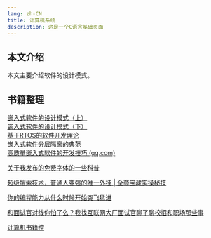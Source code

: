 ```yaml
---
lang: zh-CN
title: 计算机系统
description: 这是一个C语言基础页面
---
```


## 本文介绍

本文主要介绍软件的设计模式。
## 书籍整理

[嵌入式软件的设计模式（上）](https://mp.weixin.qq.com/s?__biz=Mzg3OTQ3NDQ2Mg==&mid=2247485107&idx=1&sn=9e335badb704aa7248bef9f95737054b&chksm=cf02a4c2f8752dd4a883451f2d70dad8dcc9c3916be104ebb19bd3a3b878ce883daf558b44d9&scene=21#wechat_redirect)\
[嵌入式软件的设计模式（下）](https://mp.weixin.qq.com/s?__biz=Mzg3OTQ3NDQ2Mg==&mid=2247485128&idx=1&sn=e85863cba76217f38c3e4be6d3a74a75&chksm=cf02a4b9f8752daf4f0f352760dc6ca98e5d826a509970b1556b4b0755c83b5745359db4c659&scene=21#wechat_redirect)\
[基于RTOS的软件开发理论](https://mp.weixin.qq.com/s?__biz=Mzg3OTQ3NDQ2Mg==&mid=2247484726&idx=1&sn=313c0573ea24510b218f72b3fe368e18&chksm=cf02a747f8752e51a0c7ad02c07f75a839a8ffbed6dea72eee1a3f24e0b8de10fb43fc9f98b3&scene=21#wechat_redirect)\
[嵌入式软件分层隔离的典范](https://mp.weixin.qq.com/s?__biz=Mzg3OTQ3NDQ2Mg==&mid=2247484851&idx=1&sn=4e20c2079260cd6d8670a426ee13ad2c&chksm=cf02a7c2f8752ed498cf6330348cb8ac563f7369e0ef3c7d86ff418fe45d971384df56305cc4&scene=21#wechat_redirect)\
[高质量嵌入式软件的开发技巧 (qq.com)](https://mp.weixin.qq.com/s/5q5VAdwVTPR0Tw5XQWcu0w)







[关于我发布的免费字体的一些科普](https://www.bilibili.com/video/BV1xB4y1h7C8/)

[超级搜索技术，普通人变强的唯一外挂 | 全套宝藏实操秘技](https://www.bilibili.com/video/BV1yw411F7J1/)

[你的编程能力从什么时候开始突飞猛进](https://www.zhihu.com/question/356351510/answer/1148885728)   

[和面试官对线你怕了么？我找互联网大厂面试官聊了聊校招和职场那些事](https://www.bilibili.com/video/BV1gy4y187JR)

[计算机书籍控](http://bestcbooks.com/)